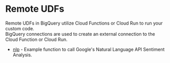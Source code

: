 # Remote UDFs

Remote UDFs in BigQuery utilize Cloud Functions or Cloud Run to run your custom code.  
BigQuery connections are used to create an external connection to the Cloud Function or Cloud Run. 

* [nlp](/remote_udfs/nlp/) - Example function to call Google's Natural Language API Sentiment Analysis. 